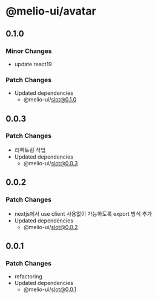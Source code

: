 # @melio-ui/avatar

## 0.1.0

### Minor Changes

- update react19

### Patch Changes

- Updated dependencies
  - @melio-ui/slot@0.1.0

## 0.0.3

### Patch Changes

- 리펙토링 작업
- Updated dependencies
  - @melio-ui/slot@0.0.3

## 0.0.2

### Patch Changes

- nextjs에서 use client 사용없이 가능하도록 export 방식 추가
- Updated dependencies
  - @melio-ui/slot@0.0.2

## 0.0.1

### Patch Changes

- refactoring
- Updated dependencies
  - @melio-ui/slot@0.0.1
